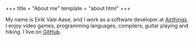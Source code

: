 +++
title = "About me"
template = "about.html"
+++

My name is Eirik Vale Aase, and I work as a software developer at [Airthings](https://airthings.com). I enjoy video 
games, programming languages, compilers, guitar playing and hiking. I live on [GitHub](https://github.com/eirikvaa).
